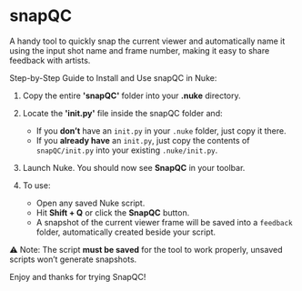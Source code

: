 # snapQC
A handy tool to quickly snap the current viewer and automatically name it using the input shot name and frame number, making it easy to share feedback with artists.

Step-by-Step Guide to Install and Use snapQC in Nuke:

1. Copy the entire **'snapQC'** folder into your **.nuke** directory.

2. Locate the **'init.py'** file inside the snapQC folder and:
   - If you **don’t** have an `init.py` in your `.nuke` folder, just copy it there.
   - If you **already have** an `init.py`, just copy the contents of `snapQC/init.py` into your existing `.nuke/init.py`.

3. Launch Nuke. You should now see **SnapQC** in your toolbar.

4. To use:
   - Open any saved Nuke script.
   - Hit **Shift + Q** or click the **SnapQC** button.
   - A snapshot of the current viewer frame will be saved into a `feedback` folder, automatically created beside your script.

⚠️ Note: The script **must be saved** for the tool to work properly, unsaved scripts won’t generate snapshots.

Enjoy and thanks for trying SnapQC!
